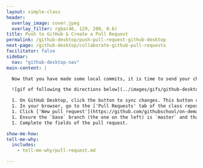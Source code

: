 ```yaml
---
layout: simple-class
header:
  overlay_image: cover.jpeg
  overlay_filter: rgba(46, 129, 200, 0.6)
title: Push to GitHub & Create a Pull Request
permalink: /github-desktop/push-pull-request-github-desktop
next-page: /github-desktop/collaborate-github-pull-requests
facilitator: false
sidebar:
  nav: "github-desktop-nav"
main-content: |

  Now that you have made some local commits, it is time to send your changes to the remote copy of your repository on GitHub.com and open a pull request.

  ![gif of following the directions below](../images/gifs/github-desktop/review-push-open-pr.gif)

  1. On GitHub Desktop, click the button to sync changes. This button changes states based on the changes that have been made in your local repository and on the remote. If no other changes have been made, it will read **Publish Branch**.
  1. In your browser, go to the ['Pull Requests' tab of the class repository](https://github.com/githubschool/on-demand-github-pages/pulls).
  1. Click ['New pull request'](https://github.com/githubschool/on-demand-github-pages/compare).
  1. Ensure the `base` branch (the one on the left) is `master` and that the `compare` branch (the one on the right) is the one you created on GitHub Desktop.
  1. Complete the fields of the pull request.

show-me-how:
tell-me-why:
  includes:
    - tell-me-why/pull-request.md

---
```

